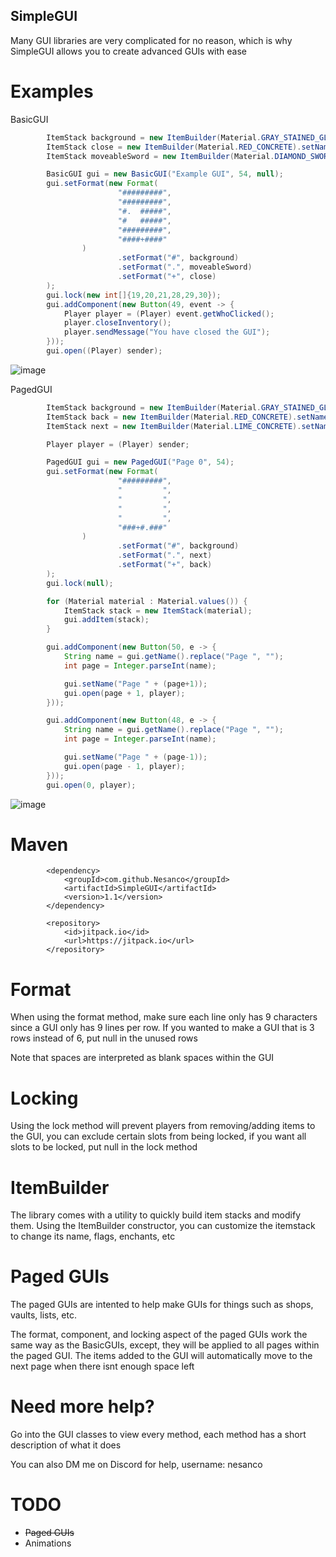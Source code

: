 ## SimpleGUI

Many GUI libraries are very complicated for no reason, which is why SimpleGUI allows you to create advanced GUIs with ease

# Examples

BasicGUI
```java
        ItemStack background = new ItemBuilder(Material.GRAY_STAINED_GLASS_PANE).setName("").build();
        ItemStack close = new ItemBuilder(Material.RED_CONCRETE).setName("Close").build();
        ItemStack moveableSword = new ItemBuilder(Material.DIAMOND_SWORD).setName("The Great Sword").setEnchantEffect().build();

        BasicGUI gui = new BasicGUI("Example GUI", 54, null);
        gui.setFormat(new Format(
                        "#########",
                        "#########",
                        "#.  #####",
                        "#   #####",
                        "#########",
                        "####+####"
                )
                        .setFormat("#", background)
                        .setFormat(".", moveableSword)
                        .setFormat("+", close)
        );
        gui.lock(new int[]{19,20,21,28,29,30});
        gui.addComponent(new Button(49, event -> {
            Player player = (Player) event.getWhoClicked();
            player.closeInventory();
            player.sendMessage("You have closed the GUI");
        }));
        gui.open((Player) sender);
```
![image](https://github.com/Nesanco/SimpleGUI/assets/80917510/f04ea3b5-574e-4e80-9799-9873590b4df8)

PagedGUI
```java
        ItemStack background = new ItemBuilder(Material.GRAY_STAINED_GLASS_PANE).setName("").build();
        ItemStack back = new ItemBuilder(Material.RED_CONCRETE).setName("Back").build();
        ItemStack next = new ItemBuilder(Material.LIME_CONCRETE).setName("Next").build();

        Player player = (Player) sender;

        PagedGUI gui = new PagedGUI("Page 0", 54);
        gui.setFormat(new Format(
                        "#########",
                        "         ",
                        "         ",
                        "         ",
                        "         ",
                        "###+#.###"
                )
                        .setFormat("#", background)
                        .setFormat(".", next)
                        .setFormat("+", back)
        );
        gui.lock(null);

        for (Material material : Material.values()) {
            ItemStack stack = new ItemStack(material);
            gui.addItem(stack);
        }

        gui.addComponent(new Button(50, e -> {
            String name = gui.getName().replace("Page ", "");
            int page = Integer.parseInt(name);

            gui.setName("Page " + (page+1));
            gui.open(page + 1, player);
        }));

        gui.addComponent(new Button(48, e -> {
            String name = gui.getName().replace("Page ", "");
            int page = Integer.parseInt(name);

            gui.setName("Page " + (page-1));
            gui.open(page - 1, player);
        }));
        gui.open(0, player);
```
![image](https://github.com/Nesanco/SimpleGUI/assets/80917510/6b30cb56-a007-487d-9726-f2c601602611)


# Maven

```
        <dependency>
            <groupId>com.github.Nesanco</groupId>
            <artifactId>SimpleGUI</artifactId>
            <version>1.1</version>
        </dependency>
```
```
        <repository>
            <id>jitpack.io</id>
            <url>https://jitpack.io</url>
        </repository>
```

# Format

When using the format method, make sure each line only has 9 characters since a GUI only has 9 lines per row. If you wanted to make a GUI that is 3 rows instead of 6, put null in the unused rows

Note that spaces are interpreted as blank spaces within the GUI

# Locking

Using the lock method will prevent players from removing/adding items to the GUI, you can exclude certain slots from being locked, if you want all slots to be locked, put null in the lock method

# ItemBuilder

The library comes with a utility to quickly build item stacks and modify them. Using the ItemBuilder constructor, you can customize the itemstack to change its name, flags, enchants, etc

# Paged GUIs

The paged GUIs are intented to help make GUIs for things such as shops, vaults, lists, etc.

The format, component, and locking aspect of the paged GUIs work the same way as the BasicGUIs, except, they will be applied to all pages within the paged GUI. The items added to the GUI will automatically move to the next page when there isnt enough space left

# Need more help?

Go into the GUI classes to view every method, each method has a short description of what it does

You can also DM me on Discord for help, username: nesanco

# TODO

- <s>Paged GUIs</s>
- Animations
